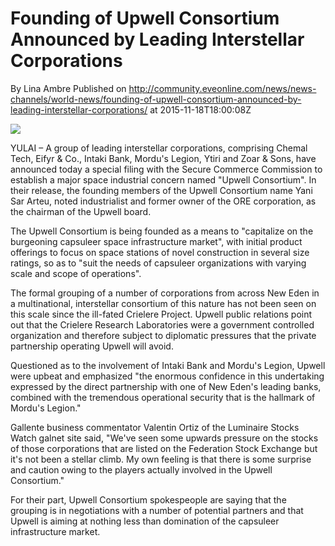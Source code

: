 # Founding of Upwell Consortium Announced by Leading Interstellar Corporations
By Lina Ambre
Published on http://community.eveonline.com/news/news-channels/world-news/founding-of-upwell-consortium-announced-by-leading-interstellar-corporations/ at 2015-11-18T18:00:08Z

![](http://web.ccpgamescdn.com/newssystem/media/68780/1/UPWELL_NEWS.png)

YULAI – A group of leading interstellar corporations, comprising Chemal Tech, Eifyr & Co., Intaki Bank, Mordu's Legion, Ytiri and Zoar & Sons, have announced today a special filing with the Secure Commerce Commission to establish a major space industrial concern named "Upwell Consortium". In their release, the founding members of the Upwell Consortium name Yani Sar Arteu, noted industrialist and former owner of the ORE corporation, as the chairman of the Upwell board.

The Upwell Consortium is being founded as a means to "capitalize on the burgeoning capsuleer space infrastructure market", with initial product offerings to focus on space stations of novel construction in several size ratings, so as to "suit the needs of capsuleer organizations with varying scale and scope of operations".

The formal grouping of a number of corporations from across New Eden in a multinational, interstellar consortium of this nature has not been seen on this scale since the ill-fated Crielere Project. Upwell public relations point out that the Crielere Research Laboratories were a government controlled organization and therefore subject to diplomatic pressures that the private partnership operating Upwell will avoid.

Questioned as to the involvement of Intaki Bank and Mordu's Legion, Upwell were upbeat and emphasized "the enormous confidence in this undertaking expressed by the direct partnership with one of New Eden's leading banks, combined with the tremendous operational security that is the hallmark of Mordu's Legion."

Gallente business commentator Valentin Ortiz of the Luminaire Stocks Watch galnet site said, "We've seen some upwards pressure on the stocks of those corporations that are listed on the Federation Stock Exchange but it's not been a stellar climb. My own feeling is that there is some surprise and caution owing to the players actually involved in the Upwell Consortium."

For their part, Upwell Consortium spokespeople are saying that the grouping is in negotiations with a number of potential partners and that Upwell is aiming at nothing less than domination of the capsuleer infrastructure market.

